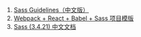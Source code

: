 1. [Sass Guidelines（中文版）](https://weekly.manong.io/bounce?url=http%3A%2F%2Fsass-guidelin.es%2Fzh%2F&aid=2339&nid=71)
1. [Webpack + React + Babel + Sass 项目模版](https://weekly.manong.io/bounce?url=https%3A%2F%2Fgithub.com%2FJ-F-Liu%2Fwebpack-react-boilerplate&aid=5144&nid=104)
1. [Sass (3.4.21) 中文文档](https://weekly.manong.io/bounce?url=http%3A%2F%2Fwww.css88.com%2Fdoc%2Fsass%2F&aid=5863&nid=113)
